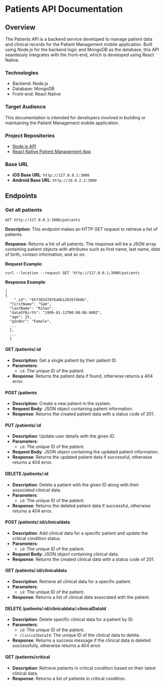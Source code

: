# Patients API Documentation
## Overview
The Patients API is a backend service developed to manage patient data and clinical records for the Patient Management mobile application. Built using Node.js for the backend logic and MongoDB as the database, this API seamlessly integrates with the front-end, which is developed using React Native.
### Technologies
- Backend: Node.js
- Database: MongoDB
- Front-end: React Native
### Target Audience
This documentation is intended for developers involved in building or maintaining the Patient Management mobile application.

### Project Repositories
- [Node.js API](https://github.com/adrnmrk/MAPD_712_713_Patient_Management/tree/b2b58b727e2e340c7cebe57720468df652738896/MAPD-713-Group_Project)
- [React Native Patient Management App](https://github.com/adrnmrk/react-patient-project.git)

### Base URL
- **iOS Base URL**: `http://127.0.0.1:3000`
- **Android Base URL**: `http://10.0.2.2:3000`

## Endpoints
### Get all patients
`GET http://127.0.0.1:3000/patients`

**Description**: This endpoint makes an HTTP GET request to retrieve a list of patients. 

**Response**: Returns a list of all patients. The response will be a JSON array containing patient objects with attributes such as first name, last name, date of birth, contact information, and so on.

**Request Example**:

    curl --location --request GET 'http://127.0.0.1:3000/patients

**Response Example**:

    [
    {
        "_id": "65f382d7076a0b12026fdb6b",
      "firstName": "Sam",
      "lastName": "Rihan",
      "dateOfBirth": "1999-01-12T00:00:00.000Z",
      "age": 25,
      "gender": "Female",
      ...
      },
      ...
      ]

#### GET /patients/:id
- **Description**: Get a single patient by their patient ID.
- **Parameters**:
  - `id`: The unique ID of the patient.
- **Response**: Returns the patient data if found, otherwise returns a 404 error.

#### POST /patients
- **Description**: Create a new patient in the system.
- **Request Body**: JSON object containing patient information.
- **Response**: Returns the created patient data with a status code of 201.

#### PUT /patients/:id
- **Description**: Update user details with the given ID.
- **Parameters**:
  - `id`: The unique ID of the patient.
- **Request Body**: JSON object containing the updated patient information.
- **Response**: Returns the updated patient data if successful, otherwise returns a 404 error.

#### DELETE /patients/:id
- **Description**: Delete a patient with the given ID along with their associated clinical data.
- **Parameters**:
  - `id`: The unique ID of the patient.
- **Response**: Returns the deleted patient data if successful, otherwise returns a 404 error.

#### POST /patients/:id/clinicaldata
- **Description**: Add clinical data for a specific patient and update the critical condition status.
- **Parameters**:
  - `id`: The unique ID of the patient.
- **Request Body**: JSON object containing clinical data.
- **Response**: Returns the created clinical data with a status code of 201.

#### GET /patients/:id/clinicaldata
- **Description**: Retrieve all clinical data for a specific patient.
- **Parameters**:
  - `id`: The unique ID of the patient.
- **Response**: Returns a list of clinical data associated with the patient.

#### DELETE /patients/:id/clinicaldata/:clinicalDataId
- **Description**: Delete specific clinical data for a patient by ID.
- **Parameters**:
  - `id`: The unique ID of the patient.
  - `clinicalDataId`: The unique ID of the clinical data to delete.
- **Response**: Returns a success message if the clinical data is deleted successfully, otherwise returns a 404 error.

#### GET /patients/critical
- **Description**: Retrieve patients in critical condition based on their latest clinical data.
- **Response**: Returns a list of patients in critical condition.
